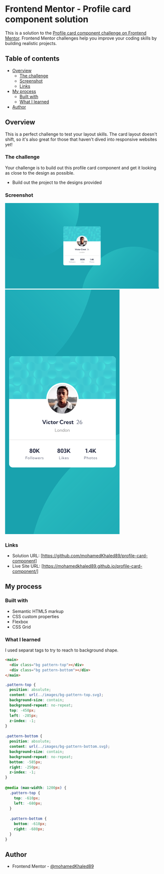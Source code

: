 # Frontend Mentor - Profile card component solution

This is a solution to the [Profile card component challenge on Frontend Mentor](https://www.frontendmentor.io/challenges/profile-card-component-cfArpWshJ). Frontend Mentor challenges help you improve your coding skills by building realistic projects.

## Table of contents

- [Overview](#overview)
  - [The challenge](#the-challenge)
  - [Screenshot](#screenshot)
  - [Links](#links)
- [My process](#my-process)
  - [Built with](#built-with)
  - [What I learned](#what-i-learned)
- [Author](#author)

## Overview

This is a perfect challenge to test your layout skills. The card layout doesn't shift, so it's also great for those that haven't dived into responsive websites yet!

### The challenge

Your challenge is to build out this profile card component and get it looking as close to the design as possible.

- Build out the project to the designs provided

### Screenshot

![Desktop Design](./screenshot/desktop-design-1440px.png)
![Mobile Design](./screenshot/mobile-design-375px.png)

### Links

- Solution URL: [https://github.com/mohamedKhaled89/profile-card-component]
- Live Site URL: [https://mohamedkhaled89.github.io/profile-card-component/]

## My process

### Built with

- Semantic HTML5 markup
- CSS custom properties
- Flexbox
- CSS Grid

### What I learned

I used separat tags to try to reach to background shape.

```html
<main>
  <div class="bg pattern-top"></div>
  <div class="bg pattern-bottom"></div>
</main>
```

```css
.pattern-top {
  position: absolute;
  content: url(../images/bg-pattern-top.svg);
  background-size: contain;
  background-repeat: no-repeat;
  top: -450px;
  left: -285px;
  z-index: -1;
}

.pattern-bottom {
  position: absolute;
  content: url(../images/bg-pattern-bottom.svg);
  background-size: contain;
  background-repeat: no-repeat;
  bottom: -585px;
  right: -250px;
  z-index: -1;
}

@media (max-width: 1200px) {
  .pattern-top {
    top: -610px;
    left: -680px;
  }

  .pattern-bottom {
    bottom: -610px;
    right: -680px;
  }
}
```

## Author

- Frontend Mentor - [@mohamedKhaled89](https://www.frontendmentor.io/profile/mohamedKhaled89)
